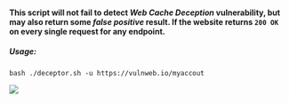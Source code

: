 #### This script will not fail to detect *Web Cache Deception* vulnerability, but may also return some *false positive* result. If the website returns `200 OK` on every single request for any endpoint.

##### Usage:
```http
bash ./deceptor.sh -u https://vulnweb.io/myaccout
```

<img src=http://akr3ch.github.io/deceptor/PicsArt_05-16-06.47.22.jpg>
